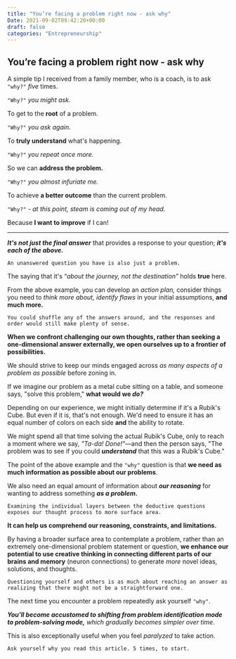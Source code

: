 ```yaml
---
title: "You’re facing a problem right now - ask why"
Date: 2021-09-02T09:42:20+00:00
draft: false
categories: "Entrepreneurship"
---
```

## You’re facing a problem right now - ask why

A simple tip I received from a family member, who is a coach, is to ask `"why?"` *five* times.

`"Why?"` *you might ask.*

To get to the **root** of a problem.

`"Why?"` *you ask again.*

To **truly understand** what's happening.

`"Why?"` *you repeat once more.*

So we can **address the problem.**

`"Why?"` *you almost infuriate me.*

To achieve **a better outcome** than the current problem.

`"Why?"` *- at this point, steam is coming out of my head.*

Because **I want to improve** if I can!

---

***It's not just the final answer*** that provides a response to your question; ***it's each of the above.***

`An unanswered question you have is also just a problem.`

The saying that it's “*about the journey, not the destination”* holds **true** here.

From the above example, you can develop an *action plan,* consider things you need to *think more about,* *identify flaws* in your initial assumptions, **and much more.**

`You could shuffle any of the answers around, and the responses and order would still make plenty of sense.`

**When we confront challenging our own thoughts, rather than seeking a one-dimensional answer externally, we open ourselves up to a frontier of possibilities.**

We should strive to keep our minds engaged across *as many aspects of a problem as possible* before zoning in.

If we imagine our problem as a metal cube sitting on a table, and someone says, "solve this problem," **what would we *do?***

Depending on our experience, we might initially determine if it's a Rubik's Cube. But even if it is, that's not enough. We'd need to ensure it has an equal number of colors on each side **and** the ability to rotate.

We might spend all that time solving the actual Rubik's Cube, only to reach a moment where we say, *"Ta-da! Done!"*—and then the person says, "The problem was to see if you could ***understand*** that this was a Rubik's Cube."

The point of the above example and the `"why"` question is that **we need as much information as possible about our problems**.

We also need an equal amount of information about ***our reasoning*** for wanting to address something ***as a problem.***

`Examining the individual layers between the deductive questions exposes our thought process to more surface area.`

**It can help us comprehend our reasoning, constraints, and limitations.**

By having a broader surface area to contemplate a problem, rather than an extremely one-dimensional problem statement or question, **we enhance our potential to use creative thinking in connecting different parts of our brains and memory** (neuron connections) to generate *more* novel ideas, solutions, and thoughts.

`Questioning yourself and others is as much about reaching an answer as realizing that there might not be a straightforward one.`

The next time you encounter a problem repeatedly ask yourself `"why"`.

***You'll become accustomed to shifting from problem identification mode to problem-solving mode,** which gradually becomes simpler over time.*

This is also exceptionally useful when you feel *paralyzed* to take action.

`Ask yourself why you read this article. 5 times, to start.`
